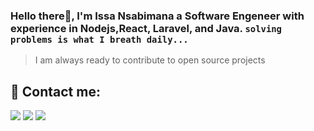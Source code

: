 <p>
  
  ### Hello there👋, I'm Issa Nsabimana a Software Engeneer with experience in Nodejs,React, Laravel, and Java. `solving problems is what I breath daily...`
  
> I am always ready to contribute to open source projects

## 📣 Contact me:

<p>
  <a href="mailto:mansurissa6@gmail.com?subject=[GitHub]%20🔥%20Proud%20to%20contact"><img src="https://img.shields.io/badge/e‑mail-D14836.svg?style=for-the-badge&logo=GMail&logoColor=white"/></a>
  <a href="https://twitter.com/webdev_issa/"><img src="https://img.shields.io/badge/twitter-0aaffc.svg?style=for-the-badge&logo=twitter&logoColor=white"/></a>
  <a href="https://www.linkedin.com/in/nsabimana-issa-1411ba1b3/"><img src="https://img.shields.io/badge/linkedin-0077B5.svg?style=for-the-badge&logo=linkedin&logoColor=white"/></a>

</p>

